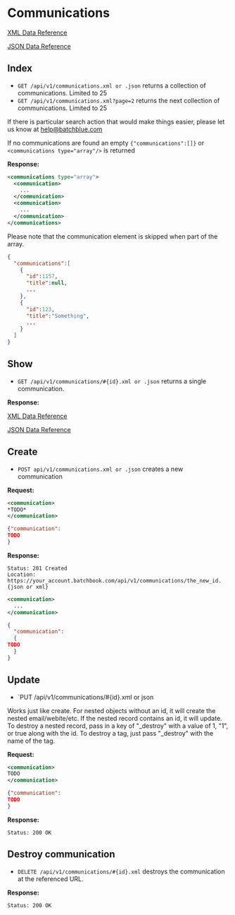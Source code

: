 Communications
=============

[XML Data Reference](https://github.com/batchblue/batchbook-api/blob/master/sections/data_reference.md#communication-xml)

[JSON Data Reference](https://github.com/batchblue/batchbook-api/blob/master/sections/data_reference.md#communication-json)

Index
----
* `GET /api/v1/communications.xml or .json` returns a collection of communications.  Limited to 25
* `GET /api/v1/communications.xml?page=2` returns the next collection of communications.  Limited to 25

If there is particular search action that would make things easier, please let us know at help@batchblue.com

If no communications are found an empty `{"communications":[]}` or `<communications type="array"/>` is returned

**Response:**

``` xml
<communications type="array">
  <communication>
    ...
  </communication>
  <communication>
    ...
  </communication>
</communications>
```

Please note that the communication element is skipped when part of the array.

```json
{
  "communications":[
    {
      "id":1157,
      "title":null,
      ...
    },
    {
      "id":123,
      "title":"Something",
      ...
    }
  ]
}
```

Show
---
* `GET /api/v1/communications/#{id}.xml or .json` returns a single communication.

**Response:**

[XML Data Reference](https://github.com/batchblue/batchbook-api/blob/master/sections/data_reference.md#communication-xml)

[JSON Data Reference](https://github.com/batchblue/batchbook-api/blob/master/sections/data_reference.md#communication-json)


Create
---

* `POST api/v1/communications.xml or .json` creates a new communication

**Request:**

```xml
<communication>
*TODO*
</communication>
```

```json
{"communication":
TODO
}
```

**Response:**

    Status: 201 Created
    Location: https://your_account.batchbook.com/api/v1/communications/the_new_id.{json or xml}

```xml
<communication>
  ...
</communication>
```

```json
{
  "communication":
  {
TODO
  }
}
```


Update
-----

* `PUT /api/v1/communications/#{id}.xml or json

Works just like create.  For nested objects without an id, it will create the nested email/webite/etc.  If the nested record contains an id, it will update.  To destroy a nested record, pass in a key of "_destroy" with a value of 1, "1", or true along with the id.  To destroy a tag, just pass "_destroy" with the name of the tag.

**Request:**

```xml
<communication>
TODO
</communication>
```

```json
{"communication":
TODO
}
```

**Response:**

    Status: 200 OK

Destroy communication
--------------

* `DELETE /api/v1/communications/#{id}.xml` destroys the communication at the referenced URL.

**Response:**

    Status: 200 OK
